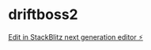 # driftboss2

[Edit in StackBlitz next generation editor ⚡️](https://stackblitz.com/~/github.com/cathygyy1125/driftboss2)